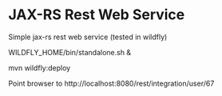 # JAX-RS Rest Web Service

Simple jax-rs rest web service (tested in wildfly)

WILDFLY_HOME/bin/standalone.sh &

mvn wildfly:deploy

Point browser to http://localhost:8080/rest/integration/user/67



